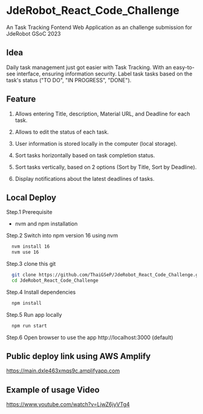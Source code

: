# JdeRobot_React_Code_Challenge

An Task Tracking Fontend Web Application as an challenge submission for JdeRobot GSoC 2023

## Idea

Daily task management just got easier with Task Tracking. With an easy-to-see interface, ensuring information security. Label task tasks based on the task's status ("TO DO", "IN PROGRESS", "DONE").

## Feature

1. Allows entering Title, description, Material URL, and Deadline for each task.

2. Allows to edit the status of each task.

3. User information is stored locally in the computer (local storage).

4. Sort tasks horizontally based on task completion status.

5. Sort tasks vertically, based on 2 options (Sort by Title, Sort by Deadline).

6. Display notifications about the latest deadlines of tasks.

## Local Deploy

Step.1 Prerequisite

- nvm and npm installation

Step.2 Switch into npm version 16 using nvm

```bash
  nvm install 16
  nvm use 16
```

Step.3 clone this git

```bash
  git clone https://github.com/ThaiGSeP/JdeRobot_React_Code_Challenge.git
  cd JdeRobot_React_Code_Challenge
```

Step.4 Install dependencies

```bash
  npm install
```

Step.5 Run app locally

```bash
  npm run start
```

Step.6 Open browser to use the app http://localhost:3000 (default)

## Public deploy link using AWS Amplify

https://main.dxle463xmqs9c.amplifyapp.com

## Example of usage Video

https://www.youtube.com/watch?v=LjwZ6jyVTg4


